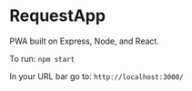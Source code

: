 # RequestApp

PWA built on Express, Node, and React.

To run: `npm start`

In your URL bar go to: `http://localhost:3000/`
